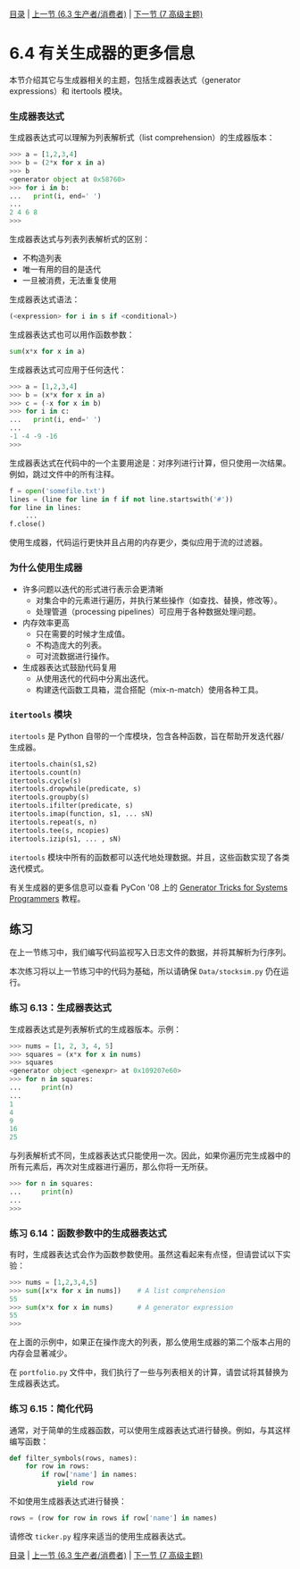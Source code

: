 [目录](../Contents.md) \| [上一节 (6.3 生产者/消费者)](03_Producers_consumers.md) \| [下一节 (7 高级主题)](../07_Advanced_Topics/00_Overview.md)

# 6.4 有关生成器的更多信息

本节介绍其它与生成器相关的主题，包括生成器表达式（generator expressions）和 itertools 模块。

### 生成器表达式

生成器表达式可以理解为列表解析式（list comprehension）的生成器版本：

```python
>>> a = [1,2,3,4]
>>> b = (2*x for x in a)
>>> b
<generator object at 0x58760>
>>> for i in b:
...   print(i, end=' ')
...
2 4 6 8
>>>
```

生成器表达式与列表列表解析式的区别：

* 不构造列表
* 唯一有用的目的是迭代
* 一旦被消费，无法重复使用

生成器表达式语法：

```python
(<expression> for i in s if <conditional>)
```

生成器表达式也可以用作函数参数：

```python
sum(x*x for x in a)
```

生成器表达式可应用于任何迭代：

```python
>>> a = [1,2,3,4]
>>> b = (x*x for x in a)
>>> c = (-x for x in b)
>>> for i in c:
...   print(i, end=' ')
...
-1 -4 -9 -16
>>>
```

生成器表达式在代码中的一个主要用途是：对序列进行计算，但只使用一次结果。例如，跳过文件中的所有注释。

```python
f = open('somefile.txt')
lines = (line for line in f if not line.startswith('#'))
for line in lines:
    ...
f.close()
```

使用生成器，代码运行更快并且占用的内存更少，类似应用于流的过滤器。

### 为什么使用生成器


* 许多问题以迭代的形式进行表示会更清晰
  * 对集合中的元素进行遍历，并执行某些操作（如查找、替换，修改等）。
  * 处理管道（processing pipelines）可应用于各种数据处理问题。
* 内存效率更高
  * 只在需要的时候才生成值。
  * 不构造庞大的列表。
  * 可对流数据进行操作。
* 生成器表达式鼓励代码复用
  * 从使用迭代的代码中分离出迭代。
  * 构建迭代函数工具箱，混合搭配（mix-n-match）使用各种工具。

### `itertools` 模块

`itertools` 是 Python 自带的一个库模块，包含各种函数，旨在帮助开发迭代器/生成器。

```python
itertools.chain(s1,s2)
itertools.count(n)
itertools.cycle(s)
itertools.dropwhile(predicate, s)
itertools.groupby(s)
itertools.ifilter(predicate, s)
itertools.imap(function, s1, ... sN)
itertools.repeat(s, n)
itertools.tee(s, ncopies)
itertools.izip(s1, ... , sN)
```

`itertools`  模块中所有的函数都可以迭代地处理数据。并且，这些函数实现了各类迭代模式。

有关生成器的更多信息可以查看 PyCon '08 上的 [Generator Tricks for Systems Programmers](http://www.dabeaz.com/generators/) 教程。

## 练习

在上一节练习中，我们编写代码监视写入日志文件的数据，并将其解析为行序列。

本次练习将以上一节练习中的代码为基础，所以请确保 `Data/stocksim.py` 仍在运行。

### 练习 6.13：生成器表达式

生成器表达式是列表解析式的生成器版本。示例：

```python
>>> nums = [1, 2, 3, 4, 5]
>>> squares = (x*x for x in nums)
>>> squares
<generator object <genexpr> at 0x109207e60>
>>> for n in squares:
...     print(n)
...
1
4
9
16
25
```

与列表解析式不同，生成器表达式只能使用一次。因此，如果你遍历完生成器中的所有元素后，再次对生成器进行遍历，那么你将一无所获。

```python
>>> for n in squares:
...     print(n)
...
>>>
```

### 练习 6.14：函数参数中的生成器表达式

有时，生成器表达式会作为函数参数使用。虽然这看起来有点怪，但请尝试以下实验：

```python
>>> nums = [1,2,3,4,5]
>>> sum([x*x for x in nums])    # A list comprehension
55
>>> sum(x*x for x in nums)      # A generator expression
55
>>>
```
在上面的示例中，如果正在操作庞大的列表，那么使用生成器的第二个版本占用的内存会显著减少。

在  `portfolio.py` 文件中，我们执行了一些与列表相关的计算，请尝试将其替换为生成器表达式。

### 练习 6.15：简化代码

通常，对于简单的生成器函数，可以使用生成器表达式进行替换。例如，与其这样编写函数：

```python
def filter_symbols(rows, names):
    for row in rows:
        if row['name'] in names:
            yield row
```

不如使用生成器表达式进行替换：

```python
rows = (row for row in rows if row['name'] in names)
```

请修改 `ticker.py` 程序来适当的使用生成器表达式。

[目录](../Contents.md) \| [上一节 (6.3 生产者/消费者)](03_Producers_consumers.md) \| [下一节 (7 高级主题)](../07_Advanced_Topics/00_Overview.md)